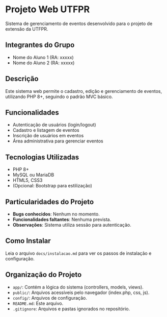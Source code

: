 # Projeto Web UTFPR 
 
Sistema de gerenciamento de eventos desenvolvido para o projeto de extensão da UTFPR. 
 
## Integrantes do Grupo 
- Nome do Aluno 1 (RA: xxxxx) 
- Nome do Aluno 2 (RA: xxxxx) 
 
## Descrição 
Este sistema web permite o cadastro, edição e gerenciamento de eventos, utilizando PHP 8+, seguindo o padrão MVC básico. 
 
## Funcionalidades 
- Autenticação de usuários (login/logout) 
- Cadastro e listagem de eventos 
- Inscrição de usuários em eventos 
- Área administrativa para gerenciar eventos 
 
## Tecnologias Utilizadas 
- PHP 8+ 
- MySQL ou MariaDB 
- HTML5, CSS3 
- (Opcional: Bootstrap para estilização) 
 
## Particularidades do Projeto 
- **Bugs conhecidos**: Nenhum no momento. 
- **Funcionalidades faltantes**: Nenhuma prevista. 
- **Observações**: Sistema utiliza sessão para autenticação. 
 
## Como Instalar 
Leia o arquivo `docs/instalacao.md` para ver os passos de instalação e configuração. 
 
## Organização do Projeto 
- `app/`: Contém a lógica do sistema (controllers, models, views). 
- `public/`: Arquivos acessíveis pelo navegador (index.php, css, js). 
- `config/`: Arquivos de configuração. 
- `README.md`: Este arquivo. 
- `.gitignore`: Arquivos e pastas ignorados no repositório. 
